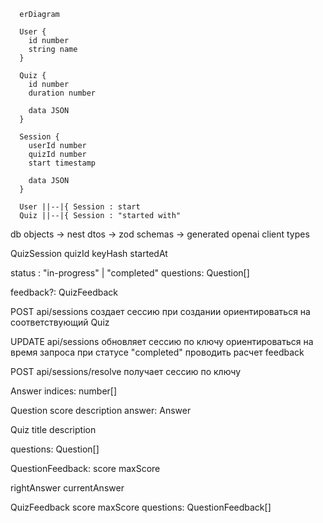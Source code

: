 ```mermaid
  erDiagram

  User {
    id number
    string name
  }

  Quiz {
    id number
    duration number

    data JSON
  }

  Session {
    userId number
    quizId number
    start timestamp

    data JSON
  }

  User ||--|{ Session : start
  Quiz ||--|{ Session : "started with"
```

db objects
->
nest dtos
->
zod schemas
->
generated openai client types



QuizSession
  quizId
  keyHash
  startedAt
  
  status : "in-progress" | "completed"
  questions: Question[]

  feedback?: QuizFeedback


POST api/sessions
  создает сессию
  при создании ориентироваться на соответствующий Quiz

UPDATE api/sessions
  обновляет сессию по ключу
  ориентироваться на время запроса
  при статусе "completed" проводить расчет feedback

POST api/sessions/resolve
  получает сессию по ключу





Answer
  indices: number[]

Question
  score
  description
  answer: Answer

Quiz
  title
  description

  questions: Question[]

QuestionFeedback:
  score
  maxScore

  rightAnswer
  currentAnswer

QuizFeedback
  score
  maxScore
  questions: QuestionFeedback[]